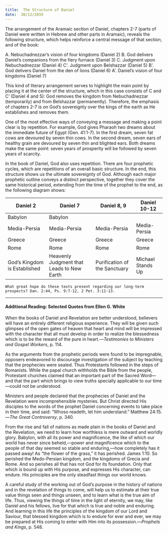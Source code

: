 ```yaml
---
title:  The Structure of Daniel
date:  30/12/2019
---
```


The arrangement of the Aramaic section of Daniel, chapters 2-7 (parts of Daniel were written in Hebrew and other parts in Aramaic), reveals the following structure, which helps reinforce a central message of that section, and of the book:

A. Nebuchadnezzar’s vision of four kingdoms (Daniel 2)
    B. God delivers Daniel’s companions from the fiery furnace (Daniel 3)
        C. Judgment upon Nebuchadnezzar (Daniel 4)
        C'. Judgment upon Belshazzar (Daniel 5)
    B'. God delivers Daniel from the den of lions (Daniel 6)
A'. Daniel’s vision of four kingdoms (Daniel 7)

This kind of literary arrangement serves to highlight the main point by placing it at the center of the structure, which in this case consists of C and C’ (Daniel 4 and 5): God removes the kingdom from Nebuchadnezzar (temporarily) and from Belshazzar (permanently). Therefore, the emphasis of chapters 2-7 is on God’s sovereignty over the kings of the earth as He establishes and removes them.

One of the most effective ways of conveying a message and making a point clear is by repetition. For example, God gives Pharaoh two dreams about the immediate future of Egypt (Gen. 41:1-7). In the first dream, seven fat cows are devoured by seven thin cows. In the second dream, seven ears of healthy grain are devoured by seven thin and blighted ears. Both dreams make the same point: seven years of prosperity will be followed by seven years of scarcity.

In the book of Daniel, God also uses repetition. There are four prophetic cycles, which are repetitions of an overall basic structure. In the end, this structure shows us the ultimate sovereignty of God. Although each major prophetic outline conveys a distinct perspective, together they cover the same historical period, extending from the time of the prophet to the end, as the following diagram shows:

| Daniel 2 | Daniel 7 | Daniel 8, 9 | Daniel 10-12 |
| --- | --- | --- | --- |
| Babylon | Babylon |  |  |
| Media-Persia | Media-Persia | Media-Persia | Media-Persia |
| Greece | Greece | Greece | Greece |
| Rome | Rome | Rome | Rome |
| God’s Kingdom is Established | Heavenly Judgment that Leads to New Earth | Purification of the Sanctuary | Michael Stands Up |

`What great hope do these texts present regarding our long-term prospects? Dan. 2:44, Ps. 9:7-12, 2 Pet. 3:11-13.`

---

#### Additional Reading: Selected Quotes from Ellen G. White

When the books of Daniel and Revelation are better understood, believers will have an entirely different religious experience. They will be given such glimpses of the open gates of heaven that heart and mind will be impressed with the character that all must develop in order to realize the blessedness which is to be the reward of the pure in heart.—_Testimonies to Ministers and Gospel Workers_, p. 114.

As the arguments from the prophetic periods were found to be impregnable, opposers endeavored to discourage investigation of the subject by teaching that the prophecies were sealed. Thus Protestants followed in the steps of Romanists. While the papal church withholds the Bible from the people, Protestant churches claimed that an important part of the Sacred Word—and that the part which brings to view truths specially applicable to our time—could not be understood.

Ministers and people declared that the prophecies of Daniel and the Revelation were incomprehensible mysteries. But Christ directed His disciples to the words of the prophet Daniel concerning events to take place in their time, and said: “Whoso readeth, let him understand.” Matthew 24:15.—_The Great Controversy_, p. 340.

From the rise and fall of nations as made plain in the books of Daniel and the Revelation, we need to learn how worthless is mere outward and worldly glory. Babylon, with all its power and magnificence, the like of which our world has never since beheld,—power and magnificence which to the people of that day seemed so stable and enduring,—how completely has it passed away! As “the flower of the grass,” it has perished. James 1:10. So perished the Medo-Persian kingdom, and the kingdoms of Grecia and Rome. And so perishes all that has not God for its foundation. Only that which is bound up with His purpose, and expresses His character, can endure. His principles are the only steadfast things our world knows.

A careful study of the working out of God’s purpose in the history of nations and in the revelation of things to come, will help us to estimate at their true value things seen and things unseen, and to learn what is the true aim of life. Thus, viewing the things of time in the light of eternity, we may, like Daniel and his fellows, live for that which is true and noble and enduring. And learning in this life the principles of the kingdom of our Lord and Saviour, that blessed kingdom which is to endure for ever and ever, we may be prepared at His coming to enter with Him into its possession.—_Prophets and Kings_, p. 548.
